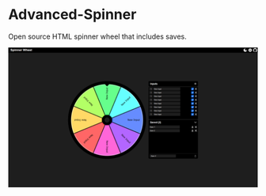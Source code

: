 # Advanced-Spinner
Open source HTML spinner wheel that includes saves.

<img src="AdvancedSpinner/images/readme_image1.png">
